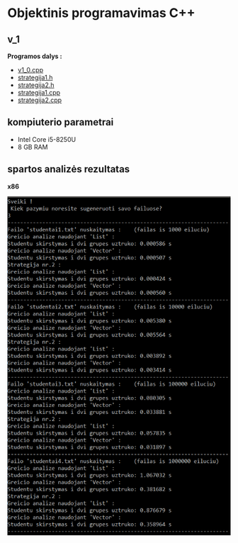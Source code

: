 # Objektinis programavimas C++

## v_1

**Programos dalys :**
* [v1_0.cpp](https://github.com/siveta/first_project/blob/v_1.0/v1_0.cpp)
* [strategija1.h](https://github.com/siveta/first_project/blob/v_1.0/strategija1.h)
* [strategija2.h](https://github.com/siveta/first_project/blob/v_1.0/strategija2.h)
* [strategija1.cpp](https://github.com/siveta/first_project/blob/v_1.0/strategija1.cpp)
* [strategija2.cpp](https://github.com/siveta/first_project/blob/v_1.0/strategija2.cpp)

## kompiuterio parametrai
* Intel Core i5-8250U
* 8 GB RAM 

## spartos analizės rezultatas
**x86**

![](https://github.com/siveta/first_project/blob/v_1.0/v_1.png)
